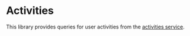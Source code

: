 <!-- gitbook-ignore -->

# Activities

This library provides queries for user activities from the [activities service](../../../../apps/services/activities/README.md).
